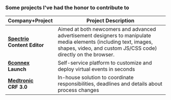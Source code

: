 ### Some projects I've had the honor to contribute to

Company+Project | Project Description
------------ | -------------
**[Spectrio](https://www.linkedin.com/company/spectrio) <br> Content Editor** | Aimed at both newcomers and advanced advertisement designers to manipulate media elements (including text, images, shapes, video, and custom JS/CSS code) directly on the browser.
**[6connex](https://www.linkedin.com/company/6connex) <br> Launch** | Self-service platform to customize and deploy virtual events in seconds
**[Medtronic](https://www.linkedin.com/company/medtronic) <br> CRF 3.0** | In-house solution to coordinate responsibilities, deadlines and details about process changes
